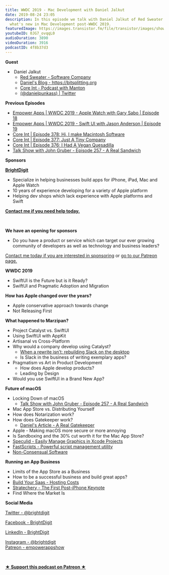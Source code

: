 ```yaml
---
title: WWDC 2019 - Mac Development with Daniel Jalkut
date: 2019-08-24 23:05
description: In this episode we talk with Daniel Jalkut of Red Sweater Software about
  what's new in Mac Development post-WWDC 2019.
featuredImage: https://images.transistor.fm/file/transistor/images/show/122/full_1533929410-artwork.jpg
youtubeID: 0JG7_ovqqL0
audioDuration: 3890
videoDuration: 3916
podcastID: 4f8b37d3
---
```

<p><b>Guest</b></p><ul><li> Daniel Jalkut<ul>
<li><a href="https://red-sweater.com">Red Sweater - Software Company</a></li>
<li><a href="https://bitsplitting.org">Daniel's Blog - https://bitsplitting.org</a></li>
<li><a href="https://coreint.org">Core Int - Podcast with Manton</a></li>
<li><a href="https://twitter.com/danielpunkass">(@danielpunkass) | Twitter</a></li>
</ul>
</li></ul><p><b>Previous Episodes</b></p><ul>
<li><a href="https://share.transistor.fm/s/3d4c7634?preview=true">Empower Apps | WWDC 2019 - Apple Watch with Gary Sabo | Episode 18</a></li>
<li><a href="https://share.transistor.fm/s/03051561">Empower Apps | WWDC 2019 - Swift UI with Jason Anderson | Episode 19</a></li>
<li><a href="https://coreint.org/2019/06/episode-378-hi-i-make-macintosh-software/">Core Int | Episode 378: Hi, I make Macintosh Software</a></li>
<li><a href="https://coreint.org/2019/06/episode-377-just-a-tiny-company/">Core Int | Episode 377: Just A Tiny Company</a></li>
<li><a href="https://coreint.org/2019/06/episode-376-i-had-a-vegan-quesadilla/">Core Int | Episode 376: I Had A Vegan Quesadilla</a></li>
<li><a href="https://daringfireball.net/thetalkshow/2019/07/23/ep-257">Talk Show with John Gruber - Episode 257 - A Real Sandwich</a></li>
</ul><p><b>Sponsors</b></p><p><a href="https://brightdigit.com"><strong>BrightDigit</strong></a></p><ul>
<li>Specialize in helping businesses build apps for iPhone, iPad, Mac and Apple Watch</li>
<li>10 years of experience developing for a variety of Apple platform</li>
<li>Helping dev shops which lack experience with Apple platforms and Swift</li>
</ul><p><a href="https://brightdigit.com/contact/"><strong>Contact me if you need help today.</strong></a></p><p><br></p><p><strong>We have an opening for sponsors</strong></p><ul><li>Do you have a product or service which can target our ever growing community of developers as well as technology and business leaders? </li></ul><p><a href="https://brightdigit.com/contact/">Contact me today if you are interested in sponsoring</a> or <a href="https://www.patreon.com/empowerappsshow">go to our Patreon page.</a></p><p><b>WWDC 2019</b></p><ul>
<li>SwiftUI is the Future but is it Ready?</li>
<li>SwiftUI and Pragmatic Adoption and Migration</li>
</ul><p><b>How has Apple changed over the years?</b></p><ul>
<li>Apple conservative approach towards change</li>
<li>Not Releasing First</li>
</ul><p><b>What happened to Marzipan?</b></p><ul>
<li>Project Catalyst vs. SwiftUI</li>
<li>Using SwiftUI with AppKit</li>
<li>Artisanal vs Cross-Platform</li>
<li>Why would a company develop using Catalyst?<ul>
<li>
<a href="https://slack.engineering/rebuilding-slack-on-the-desktop-308d6fe94ae4">When a rewrite isn’t: rebuilding Slack on the desktop</a> </li>
<li>Is Slack in the business of writing exemplary apps?</li>
</ul>
</li>
<li>Pragmatism vs Art in Product Development<ul>
<li>How does Apple develop products?</li>
<li>Leading by Design</li>
</ul>
</li>
<li>Would you use SwiftUI in a Brand New App?</li>
</ul><p><b>Future of macOS</b></p><ul>
<li>Locking Down of macOS<ul><li><a href="https://daringfireball.net/thetalkshow/2019/07/23/ep-257">Talk Show with John Gruber - Episode 257 - A Real Sandwich</a></li></ul>
</li>
<li>Mac App Store vs. Distributing Yourself</li>
<li>How does Notarization work?</li>
<li>How does Gatekeeper work?<ul><li><a href="https://bitsplitting.org/2019/07/22/a-real-gatekeeper/">Daniel's Article - A Real Gatekeeper</a></li></ul>
</li>
<li>Apple - Making macOS more secure or more annoying</li>
<li>Is Sandboxing and the 30% cut worth it for the Mac App Store?</li>
<li><a href="https://speculid.com">Speculid - Easily Manage Graphics in Xcode Projects</a></li>
<li><a href="https://red-sweater.com/fastscripts/">FastScripts - Powerful script management utility</a></li>
<li><a href="https://daringfireball.net/thetalkshow/2019/07/23/ep-257">Non-Consensual Software</a></li>
</ul><p><b>Running an App Business</b></p><ul>
<li>Limits of the App Store as a Business</li>
<li>How to be a successful business and build great apps?</li>
<li>
<a href="https://saas.transistor.fm/episodes/did-we-solve-our-bandwidth-cost-crisis">Build Your Saas - Hosting Costs</a> </li>
<li><a href="https://stratechery.com/2019/apples-audacity/">Stratechery - The First Post-iPhone Keynote</a></li>
<li>Find Where the Market Is</li>
</ul><p><b>Social Media</b></p><p><a href="https://twitter.com/brightdigit">Twitter - @brightdigit</a></p><p><a href="http://facebook.com/brightdigit">Facebook - BrightDigit</a></p><p><a href="https://www.linkedin.com/company/bright-digit">LinkedIn - BrightDigit</a></p><p><a href="https://www.instagram.com/brightdigit/">Instagram - @brightdigit</a><br><a href="https://www.patreon.com/empowerappsshow">Patreon - empowerappshow</a></p><p><br></p><p><strong><a href="https://www.patreon.com/empowerappsshow" rel="payment" title="★ Support this podcast on Patreon ★">★ Support this podcast on Patreon ★</a></strong></p>
      
